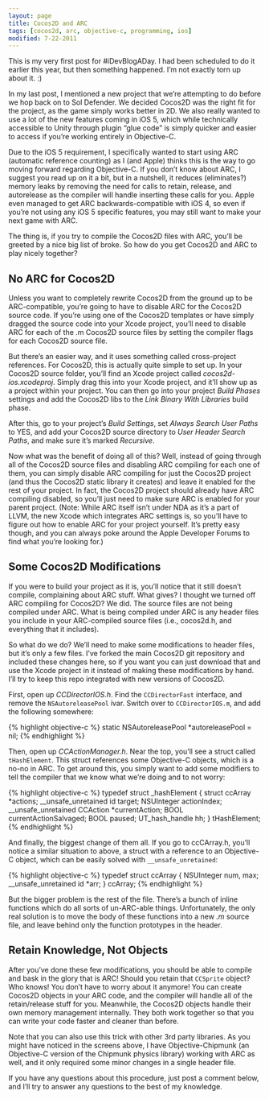 ```yaml
---
layout: page
title: Cocos2D and ARC
tags: [cocos2d, arc, objective-c, programming, ios]
modified: 7-22-2011
---
```


This is my very first post for #iDevBlogADay. I had been scheduled to do it earlier this year, but then something happened. I’m not exactly torn up about it. :)

In my last post, I mentioned a new project that we’re attempting to do before we hop back on to Sol Defender. We decided Cocos2D was the right fit for the project, as the game simply works better in 2D. We also really wanted to use a lot of the new features coming in iOS 5, which while technically accessible to Unity through plugin “glue code” is simply quicker and easier to access if you’re working entirely in Objective-C.

Due to the iOS 5 requirement, I specifically wanted to start using ARC (automatic reference counting) as I (and Apple) thinks this is the way to go moving forward regarding Objective-C. If you don’t know about ARC, I suggest you read up on it a bit, but in a nutshell, it reduces (eliminates?) memory leaks by removing the need for calls to retain, release, and autorelease as the compiler will handle inserting these calls for you. Apple even managed to get ARC backwards-compatible with iOS 4, so even if you’re not using any iOS 5 specific features, you may still want to make your next game with ARC.

The thing is, if you try to compile the Cocos2D files with ARC, you’ll be greeted by a nice big list of broke. So how do you get Cocos2D and ARC to play nicely together?

## No ARC for Cocos2D

Unless you want to completely rewrite Cocos2D from the ground up to be ARC-compatible, you’re going to have to disable ARC for the Cocos2D source code. If you’re using one of the Cocos2D templates or have simply dragged the source code into your Xcode project, you’ll need to disable ARC for each of the .m Cocos2D source files by setting the compiler flags for each Cocos2D source file.

But there’s an easier way, and it uses something called cross-project references. For Cocos2D, this is actually quite simple to set up. In your Cocos2D source folder, you’ll find an Xcode project called *cocos2d-ios.xcodeproj*. Simply drag this into your Xcode project, and it’ll show up as a project within your project. You can then go into your project *Build Phases* settings and add the Cocos2D libs to the *Link Binary With Libraries* build phase.



After this, go to your project’s *Build Settings*, set *Always Search User Paths* to YES, and add your Cocos2D source directory to *User Header Search Paths*, and make sure it’s marked *Recursive*.



Now what was the benefit of doing all of this? Well, instead of going through all of the Cocos2D source files and disabling ARC compiling for each one of them, you can simply disable ARC compiling for just the Cocos2D project (and thus the Cocos2D static library it creates) and leave it enabled for the rest of your project. In fact, the Cocos2D project should already have ARC compiling disabled, so you’ll just need to make sure ARC is enabled for your parent project. (Note: While ARC itself isn’t under NDA as it’s a part of LLVM, the new Xcode which integrates ARC settings is, so you’ll have to figure out how to enable ARC for your project yourself. It’s pretty easy though, and you can always poke around the Apple Developer Forums to find what you’re looking for.)

## Some Cocos2D Modifications

If you were to build your project as it is, you’ll notice that it still doesn’t compile, complaining about ARC stuff. What gives? I thought we turned off ARC compiling for Cocos2D? We did. The source files are not being compiled under ARC. What is being compiled under ARC is any header files you include in your ARC-compiled source files (i.e., cocos2d.h, and everything that it includes).

So what do we do? We’ll need to make some modifications to header files, but it’s only a few files. I’ve forked the main Cocos2D git repository and included these changes here, so if you want you can just download that and use the Xcode project in it instead of making these modifications by hand. I’ll try to keep this repo integrated with new versions of Cocos2D.

First, open up *CCDirectorIOS.h*. Find the `CCDirectorFast` interface, and remove the `NSAutoreleasePool` ivar. Switch over to `CCDirectorIOS.m`, and add the following somewhere:

{% highlight objective-c %}
static NSAutoreleasePool *autoreleasePool = nil;
{% endhighlight %}

Then, open up *CCActionManager.h*. Near the top, you’ll see a struct called `tHashElement`. This struct references some Objective-C objects, which is a no-no in ARC. To get around this, you simply want to add some modifiers to tell the compiler that we know what we’re doing and to not worry:

{% highlight objective-c %}
typedef struct _hashElement
{
	struct ccArray	*actions;
	__unsafe_unretained id			target;
	NSUInteger		actionIndex;
	__unsafe_unretained CCAction		*currentAction;
	BOOL			currentActionSalvaged;
	BOOL			paused;
	UT_hash_handle	hh;
} tHashElement;
{% endhighlight %}

And finally, the biggest change of them all. If you go to ccCArray.h, you’ll notice a similar situation to above, a struct with a reference to an Objective-C object, which can be easily solved with `__unsafe_unretained`:

{% highlight objective-c %}
typedef struct ccArray {
	NSUInteger num, max;
	__unsafe_unretained id *arr;
} ccArray;
{% endhighlight %}

But the bigger problem is the rest of the file. There’s a bunch of inline functions which do all sorts of un-ARC-able things. Unfortunately, the only real solution is to move the body of these functions into a new *.m* source file, and leave behind only the function prototypes in the header.

## Retain Knowledge, Not Objects

After you’ve done these few modifications, you should be able to compile and bask in the glory that is ARC! Should you retain that `CCSprite` object? Who knows! You don’t have to worry about it anymore! You can create Cocos2D objects in your ARC code, and the compiler will handle all of the retain/release stuff for you. Meanwhile, the Cocos2D objects handle their own memory management internally. They both work together so that you can write your code faster and cleaner than before.

Note that you can also use this trick with other 3rd party libraries. As you might have noticed in the screens above, I have Objective-Chipmunk (an Objective-C version of the Chipmunk physics library) working with ARC as well, and it only required some minor changes in a single header file.

If you have any questions about this procedure, just post a comment below, and I’ll try to answer any questions to the best of my knowledge.